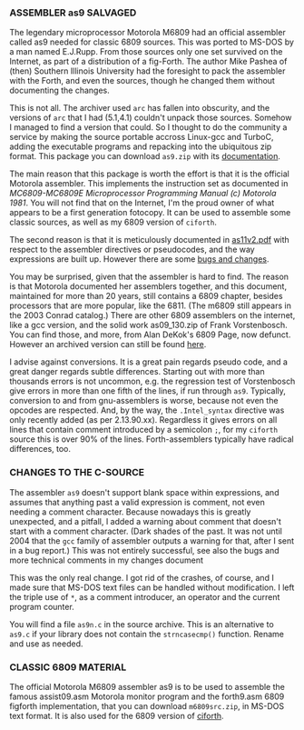 ### ASSEMBLER as9 SALVAGED

The legendary microprocessor Motorola M6809 had an official assembler called as9 needed for classic 6809 sources. This was ported to MS-DOS by a man named E.J.Rupp. From those sources only one set survived on the Internet, as part of a distribution of a fig-Forth. The author Mike Pashea of (then) Southern Illinois University had the foresight to pack the assembler with the Forth, and even the sources, though he changed them without documenting the changes.

This is not all. The archiver used `arc` has fallen into obscurity, and the versions of `arc` that I had (5.1,4.1) couldn't unpack those sources. Somehow I managed to find a version that could. So I thought to do the community a service by making the source portable accross Linux-gcc and TurboC, adding the executable programs and repacking into the ubiquitous zip format. This package you can download `as9.zip` with its [documentation](/code/as11v2.pdf).

The main reason that this package is worth the effort is that it is the official Motorola assembler. This implements the instruction set as documented in _MC6809-MC6809E Microprocessor Programming Manual (c) Motorola 1981_. You will not find that on the Internet, I'm the proud owner of what appears to be a first generation fotocopy. It can be used to assemble some classic sources, as well as my 6809 version of `ciforth`.

The second reason is that it is meticulously documented in [as11v2.pdf](/code/as11v2.pdf) with respect to the assembler directives or pseudocodes, and the way expressions are built up. However there are some [bugs and changes](/code/bugs-changes.md).

You may be surprised, given that the assembler is hard to find. The reason is that Motorola documented her assemblers together, and this document, maintained for more than 20 years, still contains a 6809 chapter, besides processors that are more popular, like the 6811. (The m6809 still appears in the 2003 Conrad catalog.) There are other 6809 assemblers on the internet, like a gcc version, and the solid work as09_130.zip of Frank Vorstenbosch. You can find those, and more, from Alan DeKok's 6809 Page, now defunct. However an archived version can still be found [here](https://web.archive.org/web/20070112041235/http://www.striker.ottawa.on.ca/6809/).

I advise against conversions. It is a great pain regards pseudo code, and a great danger regards subtle differences. Starting out with more than thousands errors is not uncommon, e.g. the regression test of Vorstenbosch give errors in more than one fifth of the lines, if run through `as9`. Typically, conversion to and from gnu-assemblers is worse, because not even the opcodes are respected. And, by the way, the `.Intel_syntax` directive was only recently added (as per 2.13.90.xx). Regardless it gives errors on all lines that contain comment introduced by a semicolon `;`, for my `ciforth` source this is over 90% of the lines. Forth-assemblers typically have radical differences, too.

### CHANGES TO THE C-SOURCE

The assembler `as9` doesn't support blank space within expressions, and assumes that anything past a valid expression is comment, not even needing a comment character. Because nowadays this is greatly unexpected, and a pitfall, I added a warning about comment that doesn't start with a comment character. (Dark shades of the past. It was not until 2004 that the `gcc` family of assembler outputs a warning for that, after I sent in a bug report.) This was not entirely successful, see also the bugs and more technical comments in my changes document

This was the only real change. I got rid of the crashes, of course, and I made sure that MS-DOS text files can be handled without modification. I left the triple use of `*`, as a comment introducer, an operator and the current program counter.

You will find a file `as9n.c` in the source archive. This is an alternative to `as9.c` if your library does not contain the `strncasecmp()` function. Rename and use as needed.

### CLASSIC 6809 MATERIAL

The official Motorola M6809 assembler as9 is to be used to assemble the famous assist09.asm Motorola monitor program and the forth9.asm 6809 figforth implementation, that you can download `m6809src.zip`, in MS-DOS text format.
It is also used for the 6809 version of [ciforth](https://home.hccnet.nl/a.w.m.van.der.horst/ciforth.html).